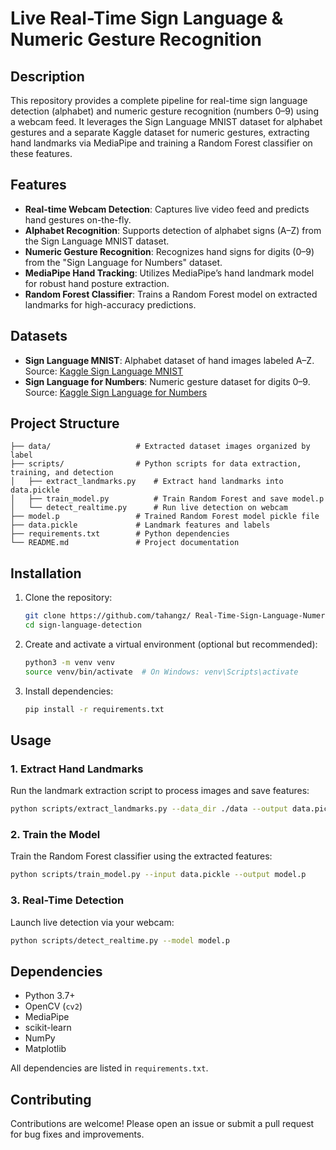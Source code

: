 # Live Real-Time Sign Language & Numeric Gesture Recognition

## Description
This repository provides a complete pipeline for real-time sign language detection (alphabet) and numeric gesture recognition (numbers 0–9) using a webcam feed. It leverages the Sign Language MNIST dataset for alphabet gestures and a separate Kaggle dataset for numeric gestures, extracting hand landmarks via MediaPipe and training a Random Forest classifier on these features.

## Features
- **Real-time Webcam Detection**: Captures live video feed and predicts hand gestures on-the-fly.
- **Alphabet Recognition**: Supports detection of alphabet signs (A–Z) from the Sign Language MNIST dataset.
- **Numeric Gesture Recognition**: Recognizes hand signs for digits (0–9) from the "Sign Language for Numbers" dataset.
- **MediaPipe Hand Tracking**: Utilizes MediaPipe’s hand landmark model for robust hand posture extraction.
- **Random Forest Classifier**: Trains a Random Forest model on extracted landmarks for high-accuracy predictions.

## Datasets
- **Sign Language MNIST**: Alphabet dataset of hand images labeled A–Z. Source: [Kaggle Sign Language MNIST](https://www.kaggle.com/datasets/datamunge/sign-language-mnist)
- **Sign Language for Numbers**: Numeric gesture dataset for digits 0–9. Source: [Kaggle Sign Language for Numbers](https://www.kaggle.com/datasets/muhammadkhalid/sign-language-for-numbers)

## Project Structure
```
├── data/                   # Extracted dataset images organized by label
├── scripts/                # Python scripts for data extraction, training, and detection
│   ├── extract_landmarks.py    # Extract hand landmarks into data.pickle
│   ├── train_model.py          # Train Random Forest and save model.p
│   └── detect_realtime.py      # Run live detection on webcam
├── model.p                 # Trained Random Forest model pickle file
├── data.pickle             # Landmark features and labels
├── requirements.txt        # Python dependencies
└── README.md               # Project documentation
```

## Installation
1. Clone the repository:
   ```bash
   git clone https://github.com/tahangz/ Real-Time-Sign-Language-Numeric-Gesture-Recognition.git
   cd sign-language-detection
   ```
2. Create and activate a virtual environment (optional but recommended):
   ```bash
   python3 -m venv venv
   source venv/bin/activate  # On Windows: venv\Scripts\activate
   ```
3. Install dependencies:
   ```bash
   pip install -r requirements.txt
   ```

## Usage

### 1. Extract Hand Landmarks
Run the landmark extraction script to process images and save features:
```bash
python scripts/extract_landmarks.py --data_dir ./data --output data.pickle
```

### 2. Train the Model
Train the Random Forest classifier using the extracted features:
```bash
python scripts/train_model.py --input data.pickle --output model.p
```

### 3. Real-Time Detection
Launch live detection via your webcam:
```bash
python scripts/detect_realtime.py --model model.p
```

## Dependencies
- Python 3.7+
- OpenCV (`cv2`)
- MediaPipe
- scikit-learn
- NumPy
- Matplotlib

All dependencies are listed in `requirements.txt`.

## Contributing
Contributions are welcome! Please open an issue or submit a pull request for bug fixes and improvements.


